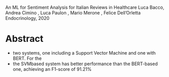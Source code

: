 An ML for Sentiment Analysis for Italian Reviews in Healthcare
Luca Bacco, Andrea Cimino , Luca Paulon , Mario Merone , Felice Dell’Orletta 
Endocrinology, 2020

# Abstract

* two systems, one including a Support Vector Machine and one with BERT. For the
* the SVMbased system has better performance than the BERT-based one, achieving
  an F1-score of 91.21%

